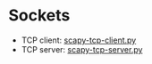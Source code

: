 # Sockets

* TCP client: [scapy-tcp-client.py](code/scapy-tcp-client.py)
* TCP server: [scapy-tcp-server.py](code/scapy-tcp-server.py)
